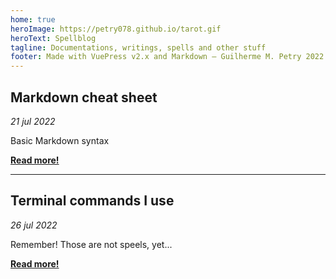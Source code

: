 ```yaml
---
home: true
heroImage: https://petry078.github.io/tarot.gif
heroText: Spellblog
tagline: Documentations, writings, spells and other stuff
footer: Made with VuePress v2.x and Markdown — Guilherme M. Petry 2022
---
```


## Markdown cheat sheet
*21 jul 2022*

Basic Markdown syntax

<a href="https://petry078.github.io/spellblog/posts/2022-07-21-markdown-cheat-sheet.html"><b>Read more!</b></a>

---

## Terminal commands I use
*26 jul 2022*

Remember! Those are not speels, yet...

<a href="https://petry078.github.io/spellblog/posts/terminal-commands.html"><b>Read more!</b></a>
